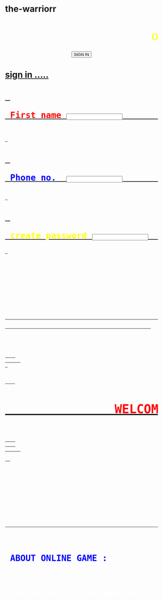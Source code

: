 # the-warriorr
<!DOCTYPE html>
<html lang="en">
<head>
    <title> sign in</title>
    <meta charset="UTF-8">
    <meta http-equiv="X-UA-Compatible" content="IE=edge">
    <meta name="viewport" content="width=device-width, initial-scale=1.0">
    <title>Document</title>
</head>
<body background="4K.jpg2.jpg">
  <link rel="stylesheet" href="style.css">
  <link href="https://cdn.jsdelivr.net/npm/bootstrap@5.3.0-alpha1/dist/css/bootstrap.min.css" rel="stylesheet" integrity="sha384-GLhlTQ8iRABdZLl6O3oVMWSktQOp6b7In1Zl3/Jr59b6EGGoI1aFkw7cmDA6j6gD" crossorigin="anonymous">

    
   <pre> <font size="250"><p style="color:yellow">                    online game</font></pre>
   <a href="/mainpage.html" target="_main"> <div style="display: flex; justify-content: center; align-items: center;">
    <button type="button" class="btn btn-primary btn-lg" height="500" >SIGN IN</button > </div>
    
</body>
</html>
<!DOCTYPE html>
<html lang="en">
<head>
    <title>fill personal information</title>
    <meta charset="UTF-8">
    <meta http-equiv="X-UA-Compatible" content="IE=edge">
    <meta name="viewport" content="width=device-width, initial-scale=1.0">
    <title>Document</title>
</head>
<body background="4K.jpg2.jpg"> 
    <h1> sign in .....</h1>
    <h1><pre><b> <p style="color:red"> First name <input  only text>                        Last name <input text></b></pre></h1>
        <pre> <h1><b> <p style="color:blue"> Phone no.  <input number>                         Email id  <input email></h1></b></pre>
      <pre> <h1><b> <p style="color:yellow"> create password <input number>             re-enter password  <input number></b></h1> </pre>
    <a href="/project.html"target="_main2"> <pre>                                                              <img src="https://freepngimg.com/save/25497-submit-button-photos/600x198" width="200" alt="sumbit"></a></pre>
    <a href="/project.html"target="_main2"> <pre>                                                         
    
</body>
</html>

<html>
    <head>
      <title>lets start</title>
 <pre><b> <font size="50"> <p style="color:red">               WELCOME IN ANKUSH ONLINE GAME <img src="https://cdna.artstation.com/p/assets/images/images/023/459/708/large/vaibhav-verma-game-logo.jpg?1579270067" height="50"></p></pre></b></font>
    </head>
    <body background="4K.jpg2.jpg ">
      <br/>
  <pre><a href="https://www.crazygames.com/" target ="_main3" alt="games">                                                                  <img src="https://i.pinimg.com/originals/4f/ef/6b/4fef6bd698f59afcfa6bef7c5f74fd62.jpg" height="200" width="300" alt="start game"/> </a></pre>
  <h1><p style="color:blue"> ABOUT ONLINE GAME :</h1>
   <h2><p style="color:white">An online game is a video game that is either partially or primarily played through the Internet or any other computer network available.[1] Online games are ubiquitous on modern gaming platforms, including PCs, consoles and mobile devices, and span many genres, including first-person shooters, strategy games, and massively multiplayer online role-playing games (MMORPG).[2] In 2019, revenue in the online games segment reached $16.9 billion, with $4.2 billion generated by China and $3.5 billion in the United States.[3] Since 2010s, a common trend among online games has been operating them as games as a service, using monetization schemes such as loot boxes and battle passes as purchasable items atop freely-offered games.[4][5] Unlike purchased retail games, online games have the problem of not being permanently playable, as they require special servers in order to function.
    </body>
</html>
